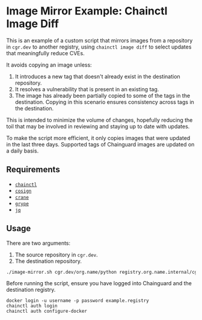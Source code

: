# Image Mirror Example: Chainctl Image Diff

This is an example of a custom script that mirrors images from a
repository in `cgr.dev` to another registry, using `chainctl image diff` to
select updates that meaningfully reduce CVEs.

It avoids copying an image unless:

1. It introduces a new tag that doesn't already exist in the destination
   repository.
2. It resolves a vulnerability that is present in an existing tag.
3. The image has already been partially copied to some of the tags in the
   destination. Copying in this scenario ensures consistency across tags in the
   destination.

This is intended to minimize the volume of changes, hopefully reducing the
toil that may be involved in reviewing and staying up to date with updates.

To make the script more efficient, it only copies images that were updated in
the last three days. Supported tags of Chainguard images are updated on a daily
basis.

## Requirements

- [`chainctl`](https://edu.chainguard.dev/chainguard/chainctl-usage/how-to-install-chainctl/)
- [`cosign`](https://github.com/sigstore/cosign)
- [`crane`](https://github.com/google/go-containerregistry/tree/main/cmd/crane)
- [`grype`](https://github.com/anchore/grype)
- [`jq`](https://github.com/jqlang/jq)

## Usage

There are two arguments:

1. The source repository in `cgr.dev`.
2. The destination repository.

```sh
./image-mirror.sh cgr.dev/org.name/python registry.org.name.internal/cgr/python
```

Before running the script, ensure you have logged into Chainguard and the
destination registry.

```
docker login -u username -p password example.registry
chainctl auth login
chainctl auth configure-docker
```
